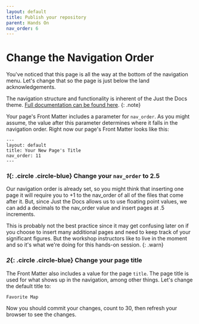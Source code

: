 ```yaml
---
layout: default
title: Publish your repository
parent: Hands On
nav_order: 6
---
```

# Change the Navigation Order

You've noticed that this page is all the way at the bottom of the navigation menu. Let's change that so the page is just below the land acknowledgements.

The navigation structure and functionality is inherent of the Just the Docs theme. [Full documentation can be found here](https://pmarsceill.github.io/just-the-docs/docs/navigation-structure/).
{: .note}

Your page's Front Matter includes a parameter for `nav_order`. As you might assume, the value after this parameter determines where it falls in the navigation order. Right now our page's Front Matter looks like this:   

```
---
layout: default
title: Your New Page's Title
nav_order: 11
---
```
### *1*{: .circle .circle-blue} Change your `nav_order` to 2.5

Our navigation order is already set, so you might think that inserting one page it will require you to +1 to the nav_order of all of the files that come after it. But, since Just the Docs allows us to use floating point values, we can add a decimals to the nav_order value and insert pages at .5 increments.

This is probably not the best practice since it may get confusing later on if you choose to insert many additional pages and need to keep track of your significant figures. But the workshop instructors like to live in the moment and so it's what we're doing for this hands-on session.
{: .warn}

### *2*{: .circle .circle-blue} Change your page title

The Front Matter also includes a value for the page `title`. The page title is used for what shows up in the navigation, among other things. Let's change the default title to:

`Favorite Map`

Now you should commit your changes, count to 30, then refresh your browser to see the changes.
